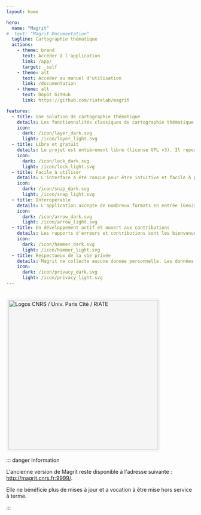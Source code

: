```yaml
---
layout: home

hero:
  name: "Magrit"
#  text: "Magrit Documentation"
  tagline: Cartographie thématique
  actions:
    - theme: brand
      text: Accéder à l'application
      link: /app/
      target: _self
    - theme: alt
      text: Accéder au manuel d'utilisation
      link: /documentation
    - theme: alt
      text: Dépôt GitHub
      link: https://github.com/riatelab/magrit

features:
  - title: Une solution de cartographie thématique
    details: Les fonctionnalités classiques de cartographie thématique couplées à des méthodes innovantes (symboles proportionnels, cartes choroplèthes, cartes des discontinuités, cartes lissées, carroyages, anamorphose, etc.).
    icon: 
      dark: /icon/layer_dark.svg
      light: /icon/layer_light.svg
  - title: Libre et gratuit
    details: Le projet est entièrement libre (license GPL v3). Il repose sur une suite moderne de technologies libres et open-source.
    icon: 
      dark: /icon/lock_dark.svg
      light: /icon/lock_light.svg
  - title: Facile à utiliser
    details: L'interface a été conçue pour être intuitive et facile à prendre en main. Elle permet d'enseigner et d'apprendre la cartographie thématique.
    icon: 
      dark: /icon/snap_dark.svg
      light: /icon/snap_light.svg
  - title: Interopérable
    details: L'application accepte de nombreux formats en entrée (GeoJSON, Shapefile, GeoPackage, CSV, etc.). Elle permet d'exporter la carte réalisée dans plusieurs formats ainsi que sauvegarder un "fichier-projet".
    icon: 
      dark: /icon/arrow_dark.svg
      light: /icon/arrow_light.svg
  - title: En développement actif et ouvert aux contributions
    details: Les rapports d'erreurs et contributions sont les bienvenues. Ils sont possibles via la plateforme GitHub. Par ailleurs, l'application est toujours en développement actif et de nouvelles fonctionnalités sont déjà prévues !
    icon: 
      dark: /icon/hammer_dark.svg
      light: /icon/hammer_light.svg
  - title: Respectueux de la vie privée
    details: Magrit ne collecte aucune donnée personnelle. Les données que vous utilisez dans l'application ne sont pas transmises à des serveurs distants et restent dans votre navigateur.
    icon: 
      dark: /icon/privacy_dark.svg
      light: /icon/privacy_light.svg
---
```


<div>
    <br />
    <a href="https://riate.cnrs.fr" target="_blank" rel="noopener noreferrer">
    <img src="/logos-footer.png" style="margin:auto;border: 6px solid whitesmoke !important;background: whitesmoke; border-radius: 6px; width:400px" alt="Logos CNRS / Univ. Paris Cité / RIATE">
    </a>
</div>


::: danger Information

L'ancienne version de Magrit reste disponible à l'adresse suivante : <a target="_self" href="http://magrit.cnrs.fr:9999/">http://magrit.cnrs.fr:9999/</a>.

Elle ne bénéficie plus de mises à jour et a vocation à être mise hors service à terme.

:::